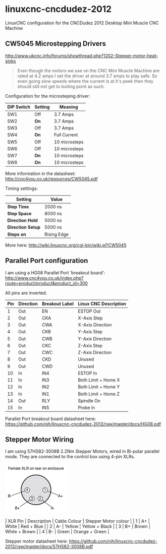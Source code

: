 linuxcnc-cncdudez-2012
======================

LinuxCNC configuration for the CNCDudez 2012 Desktop Mini Muscle CNC Machine




CW5045 Microstepping Drivers
----------------------------

http://www.ukcnc.info/forums/showthread.php?1202-Stepper-motor-heat-sinks

> Even though the motors we use on the CNC Mini Muscle Machine are rated
> at 4.2 amps I set the driver at around 3.7 amps to play safe. So even
> going slow speeds where the current is at it's peek then they should
> still not get to boiling point as such.



Configuration for the microsteping driver:

| DIP Switch | Setting | Meaning       |
|------------|---------|---------------|
| SW1        | Off     | 3.7 Amps      |
| SW2        | **On**  | 3.7 Amps      |
| SW3        | Off     | 3.7 Amps      |
| SW4        | **On**  | Full Current  |
| SW5        | Off     | 10 microsteps |
| SW6        | Off     | 10 microsteps |
| SW7        | **On**  | 10 microsteps |
| SW8        | **On**  | 10 microsteps |

More information in the datasheet:
http://cnc4you.co.uk/resources/CW5045.pdf

Timing settings:

| Setting              | Value       |
|----------------------|-------------|
| **Step Time**        | 2000 ns     |
| **Step Space**       | 8000 ns     |
| **Direction Hold**   | 5000 ns     |
| **Direction Setup**  | 5000 ns     |
| **Steps on**         | Rising Edge |

More here: http://wiki.linuxcnc.org/cgi-bin/wiki.pl?CW5045


Parallel Port configuration
---------------------------

I am using a HG08 Parallel Port 'breakout board':
http://www.cnc4you.co.uk/index.php?route=product/product&product_id=300

All pins are inverted.


| Pin | Direction | Breakout Label | Linux CNC Description |
|-----|-----------|----------------|-----------------------|
| 1   | Out       | EN             | ESTOP Out             |
| 2   | Out       | CKA            | X-Axis Step           |
| 3   | Out       | CWA            | X-Axis Direction      |
| 4   | Out       | CKB            | Y-Axis Step           |
| 5   | Out       | CWB            | Y-Axis Direction      |
| 6   | Out       | CKC            | Z-Axis Step           |
| 7   | Out       | CWC            | Z-Axis Direction      |
| 8   | Out       | CKD            | Unused                |
| 9   | Out       | CWD            | Unused                |
| 10  | In        | IN4            | ESTOP In              |
| 11  | In        | IN3            | Both Limit + Home X   |
| 12  | In        | IN2            | Both Limit + Home Y   |
| 13  | In        | IN1            | Both Limit + Home Z   |
| 14  | Out       | RLY            | Spindle On            |
| 15  | In        | IN5            | Probe In              |


Parallet Port breakout board datasheet here:
https://github.com/njh/linuxcnc-cncdudez-2012/raw/master/docs/HG08.pdf


Stepper Motor Wiring
--------------------

I am using 57HS82-3008B 2.2Nm Stepper Motors, wired in Bi-polar parallel mode.
They are connected to the control box using 4-pin XLRs.

![XLR 4 Pinout](https://github.com/njh/linuxcnc-cncdudez-2012/raw/master/docs/xlr4_stepper.png)

| XLR Pin | Description | Cable Colour | Stepper Motor colour |
| 1       | A+          | White        | Red + Blue           |
| 2       | A-          | Yellow       | Yellow + Black       |
| 3       | B+          | Brown        | White + Brown        |
| 4       | B-          | Green        | Orange + Green       |

Stepper motor datasheet here:
https://github.com/njh/linuxcnc-cncdudez-2012/raw/master/docs/57HS82-3008B.pdf
